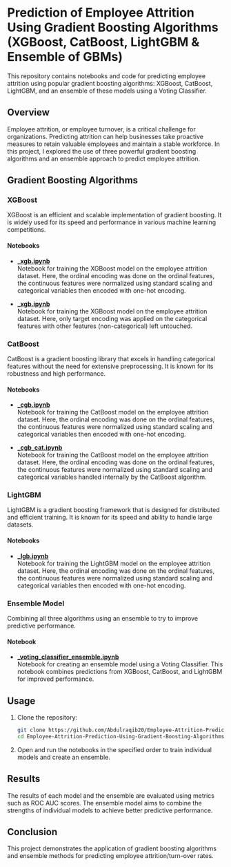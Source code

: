 # Prediction of Employee Attrition Using Gradient Boosting Algorithms (XGBoost, CatBoost, LightGBM & Ensemble of GBMs)
This repository contains notebooks and code for predicting employee attrition using popular gradient boosting algorithms: XGBoost, CatBoost, LightGBM, and an ensemble of these models using a Voting Classifier.

## Overview
Employee attrition, or employee turnover, is a critical challenge for organizations. Predicting attrition can help businesses take proactive measures to retain valuable employees and maintain a stable workforce. In this project, I explored the use of three powerful gradient boosting algorithms and an ensemble approach to predict employee attrition.

## Gradient Boosting Algorithms

### XGBoost

XGBoost is an efficient and scalable implementation of gradient boosting. It is widely used for its speed and performance in various machine learning competitions.

#### Notebooks
- [**_xgb.ipynb**](https://github.com/Abdulraqib20/Employee-Attrition-Prediction-Using-Gradient-Boosting-Algorithms/blob/main/notebooks/_xgb.ipynb) <br>
Notebook for training the XGBoost model on the employee attrition dataset. Here, the ordinal encoding was done on the ordinal features, the continuous features were normalized using standard scaling and categorical variables then encoded with one-hot encoding.

- [**_xgb.ipynb**](https://github.com/Abdulraqib20/Employee-Attrition-Prediction-Using-Gradient-Boosting-Algorithms/blob/main/notebooks/_xgb.ipynb) <br>
Notebook for training the XGBoost model on the employee attrition dataset. Here, only target encoding was applied on the categorical features with other features (non-categorical) left untouched.

### CatBoost

CatBoost is a gradient boosting library that excels in handling categorical features without the need for extensive preprocessing. It is known for its robustness and high performance.

#### Notebooks
- [**_cgb.ipynb**](https://github.com/Abdulraqib20/Employee-Attrition-Prediction-Using-Gradient-Boosting-Algorithms/blob/main/notebooks/_cgb.ipynb) <br>
Notebook for training the CatBoost model on the employee attrition dataset. Here, the ordinal encoding was done on the ordinal features, the continuous features were normalized using standard scaling and categorical variables then encoded with one-hot encoding.

- [**_cgb_cat.ipynb**](https://github.com/Abdulraqib20/Employee-Attrition-Prediction-Using-Gradient-Boosting-Algorithms/blob/main/notebooks/_cgb_cat.ipynb) <br>
Notebook for training the CatBoost model on the employee attrition dataset. Here, the ordinal encoding was done on the ordinal features, the continuous features were normalized using standard scaling and categorical variables handled internally by the CatBoost algorithm.

### LightGBM

LightGBM is a gradient boosting framework that is designed for distributed and efficient training. It is known for its speed and ability to handle large datasets.

#### Notebooks
- [**_lgb.ipynb**](https://github.com/Abdulraqib20/Employee-Attrition-Prediction-Using-Gradient-Boosting-Algorithms/blob/main/notebooks/_lgb.ipynb) <br>
Notebook for training the LightGBM model on the employee attrition dataset. Here, the ordinal encoding was done on the ordinal features, the continuous features were normalized using standard scaling and categorical variables then encoded with one-hot encoding.

### Ensemble Model

Combining all three algorithms using an ensemble to try to improve predictive performance.

#### Notebook
- [**_voting_classifier_ensemble.ipynb**](https://github.com/Abdulraqib20/Employee-Attrition-Prediction-Using-Gradient-Boosting-Algorithms/blob/main/notebooks/_voting_classifier_ensemble.ipynb) <br>
Notebook for creating an ensemble model using a Voting Classifier. This notebook combines predictions from XGBoost, CatBoost, and LightGBM for improved performance.

## Usage

1. Clone the repository:

    ```bash
    git clone https://github.com/Abdulraqib20/Employee-Attrition-Prediction-Using-Gradient-Boosting-Algorithms.git
    cd Employee-Attrition-Prediction-Using-Gradient-Boosting-Algorithms
    ```

2. Open and run the notebooks in the specified order to train individual models and create an ensemble.

## Results

The results of each model and the ensemble are evaluated using metrics such as ROC AUC scores. The ensemble model aims to combine the strengths of individual models to achieve better predictive performance.

## Conclusion

This project demonstrates the application of gradient boosting algorithms and ensemble methods for predicting employee attrition/turn-over rates.
